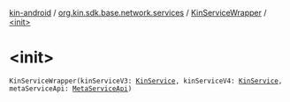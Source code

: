 [kin-android](../../index.md) / [org.kin.sdk.base.network.services](../index.md) / [KinServiceWrapper](index.md) / [&lt;init&gt;](./-init-.md)

# &lt;init&gt;

`KinServiceWrapper(kinServiceV3: `[`KinService`](../-kin-service/index.md)`, kinServiceV4: `[`KinService`](../-kin-service/index.md)`, metaServiceApi: `[`MetaServiceApi`](../-meta-service-api/index.md)`)`